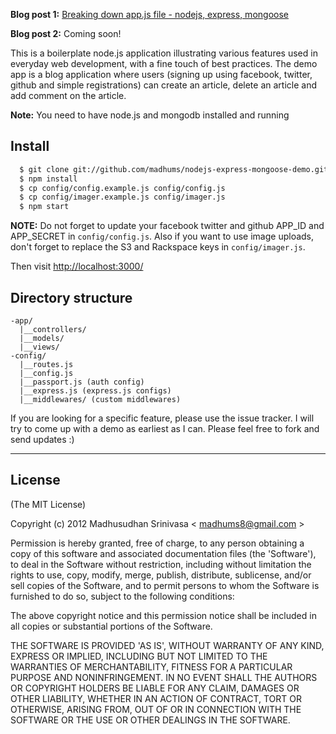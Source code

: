 **Blog post 1:** [Breaking down app.js file - nodejs, express, mongoose](http://madhums.me/2012/07/19/breaking-down-app-js-file-nodejs-express-mongoose/)

**Blog post 2:** Coming soon!

This is a boilerplate node.js application illustrating various features used in everyday
web development, with a fine touch of best practices. The demo app is a blog application
where users (signing up using facebook, twitter, github and simple registrations) can create
an article, delete an article and add comment on the article.

**Note:** You need to have node.js and mongodb installed and running

## Install
```sh
  $ git clone git://github.com/madhums/nodejs-express-mongoose-demo.git
  $ npm install
  $ cp config/config.example.js config/config.js
  $ cp config/imager.example.js config/imager.js
  $ npm start
```

**NOTE:** Do not forget to update your facebook twitter and github APP_ID and APP_SECRET in `config/config.js`. Also if you want to use image uploads, don't forget to replace the S3 and Rackspace keys in `config/imager.js`.

Then visit [http://localhost:3000/](http://localhost:3000/)

## Directory structure
```
-app/
  |__controllers/
  |__models/
  |__views/
-config/
  |__routes.js
  |__config.js
  |__passport.js (auth config)
  |__express.js (express.js configs)
  |__middlewares/ (custom middlewares)
```

If you are looking for a specific feature, please use the issue tracker. I will try to come
up with a demo as earliest as I can. Please feel free to fork and send updates :)

---

## License
(The MIT License)

Copyright (c) 2012 Madhusudhan Srinivasa < [madhums8@gmail.com](mailto:madhums8@gmail.com) >

Permission is hereby granted, free of charge, to any person obtaining a copy of this software and associated documentation files (the 'Software'), to deal in the Software without restriction, including without limitation the rights to use, copy, modify, merge, publish, distribute, sublicense, and/or sell copies of the Software, and to permit persons to whom the Software is furnished to do so, subject to the following conditions:

The above copyright notice and this permission notice shall be included in all copies or substantial portions of the Software.

THE SOFTWARE IS PROVIDED 'AS IS', WITHOUT WARRANTY OF ANY KIND, EXPRESS OR IMPLIED, INCLUDING BUT NOT LIMITED TO THE WARRANTIES OF MERCHANTABILITY, FITNESS FOR A PARTICULAR PURPOSE AND NONINFRINGEMENT. IN NO EVENT SHALL THE AUTHORS OR COPYRIGHT HOLDERS BE LIABLE FOR ANY CLAIM, DAMAGES OR OTHER LIABILITY, WHETHER IN AN ACTION OF CONTRACT, TORT OR OTHERWISE, ARISING FROM, OUT OF OR IN CONNECTION WITH THE SOFTWARE OR THE USE OR OTHER DEALINGS IN THE SOFTWARE.
